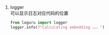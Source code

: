 1. logger   
    可以显示日志对应代码的位置

    ```python
    from loguru import logger
    logger.info(f"Calculating embedding 。。。")
    ```
